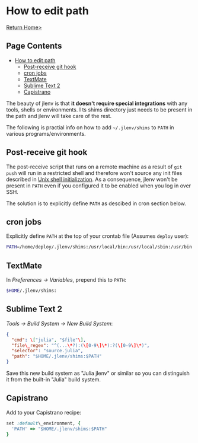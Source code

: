 # How to edit path

[Return Home>](/jlenv/)

## Page Contents

* [How to edit path](#how-to-edit-path)
  * [Post-receive git hook](#post-receive-git-hook)
  * [cron jobs](#cron-jobs)
  * [TextMate](#textmate)
  * [Sublime Text 2](#sublime-text-2)
  * [Capistrano](#capistrano)
  
The beauty of jlenv is that **it doesn't require special integrations** with
any tools, shells or environments. I
ts shims directory just needs to be present in the path and jlenv will take
care of the rest.

The following is practial info on how to add `~/.jlenv/shims` to `PATH` in
various programs/environments.

## Post-receive git hook

The post-receive script that runs on a remote machine as a result of `git push`
will run in a restricted shell and therefore won't source any init files
described in [Unix shell initialization](/jlenv/unix-shell-init).
As a consequence, jlenv won't be present in `PATH` even if you configured it to
be enabled when you log in over SSH.

The solution is to explicitly define `PATH` as descibed in cron section below.

## cron jobs

Explicitly define `PATH` at the top of your crontab file (Assumes `deploy` user):

```bash
PATH=/home/deploy/.jlenv/shims:/usr/local/bin:/usr/local/sbin:/usr/bin:/bin:/usr/sbin:/sbin
```

## TextMate

In _Preferences → Variables_, prepend this to `PATH`:

```bash
$HOME/.jlenv/shims:
```

## Sublime Text 2

_Tools → Build System → New Build System_:

```json
{
  "cmd": \["julia", "$file"\],
  "file\_regex": "^(...\*?):(\[0-9\]\*):?(\[0-9\]\*)",
  "selector": "source.julia",
  "path": "$HOME/.jlenv/shims:$PATH"
}
```

Save this new build system as "Julia jlenv" or similar so you can distinguish it from the built-in "Julia" build system.

## Capistrano

Add to your Capistrano recipe:

```ruby
set :default\_environment, {
  'PATH' => "$HOME/.jlenv/shims:$PATH"
}
```
